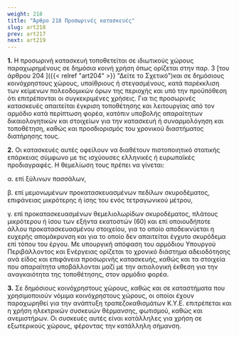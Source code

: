 ```yaml
---
weight: 218
title: "Άρθρο 218 Προσωρινές κατασκευές"
slug: art218
prev: art217
next: art219
---
```


**1.** Η προσωρινή κατασκευή τοποθετείται σε ιδιωτικούς χώρους παραχωρημένους σε δημόσια κοινή χρήση όπως ορίζεται στην παρ. 3 [του άρθρου 204 ]({{< relref "art204" >}} "Δείτε το Σχετικό")και σε δημόσιους κοινόχρηστους χώρους, υπαίθριους ή στεγασμένους, κατά παρέκκλιση των κείμενων πολεοδομικών όρων της περιοχής και υπό την προϋπόθεση ότι επιτρέπονται οι συγκεκριμένες χρήσεις. Για τις προσωρινές κατασκευές απαιτείται έγκριση τοποθέτησης και λειτουργίας από τον αρμόδιο κατά περίπτωση φορέα, κατόπιν υποβολής απαραίτητων δικαιολογητικών και στοιχείων για την κατασκευή ή συναρμολόγηση και τοποθέτηση, καθώς και προσδιορισμός του χρονικού διαστήματος διατήρησης τους.

**2.** Οι κατασκευές αυτές οφείλουν να διαθέτουν πιστοποιητικό στατικής επάρκειας σύμφωνο με τις ισχύουσες ελληνικές ή ευρωπαϊκές προδιαγραφές. Η θεμελίωση τους πρέπει να γίνεται:

α. επί ξύλινων πασσάλων,

β. επί μεμονωμένων προκατασκευασμένων πεδίλων σκυροδέματος, επιφάνειας μικρότερης ή ίσης του ενός τετραγωνικού μέτρου,

γ. επί προκατασκευασμένων θεμελιολωρίδων σκυροδέματος, πλάτους μικρότερου ή ίσου των εξήντα εκατοστών (60) και επί οποιουδήποτε άλλου προκατασκευασμένου στοιχείου, για το οποίο αποδεικνύεται η ευχερής απομάκρυνση και για το οποίο δεν απαιτείται έγχυτο σκυρόδεμα επί τόπου του έργου. Με υπουργική απόφαση του αρμόδιου Υπουργού Περιβάλλοντος και Ενέργειας ορίζεται το χρονικό διάστημα αδειοδότησης ανά είδος και επιφάνεια προσωρινής κατασκευής, καθώς και τα στοιχεία που απαραίτητα υποβάλλονται μαζί με την αιτιολογική έκθεση για την αναγκαιότητα της τοποθέτησης, στον αρμόδιο φορέα.

**3.** Σε δημόσιους κοινόχρηστους χώρους, καθώς και σε καταστήματα που χρησιμοποιούν νόμιμα κοινόχρηστους χώρους, οι οποίοι έχουν παραχωρηθεί για την ανάπτυξη τραπεζοκαθισμάτων Κ.Υ.Ε. επιτρέπεται και η χρήση ηλεκτρικών συσκευών θέρμανσης, φωτισμού, καθώς και ανεμιστήρων. Οι συσκευές αυτές είναι κατάλληλες για χρήση σε εξωτερικούς χώρους, φέροντας την κατάλληλη σήμανση.


